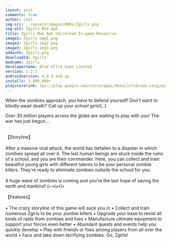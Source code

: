 ```yaml
---
layout: post
comments: true
author: chel
img-src: ../assets\images\MODs\Zgirls.png
img-alt: Zgirls Mod Apk
title: Zgirls Mod Apk Unlimited In-game Resources
image1: Zgirls-img1.png
image2: Zgirls-img2.png 
image3: Zgirls-img3.png
addinfo: Zgirls.png
downloadId: Zgirls
modname: Zgirls
developername: Blue Ultra Game Limited
version: 1.2.1
androidversion: 4.0.3 and up
installs: 5,000,000+
playstorelink: tps://play.google.com/store/apps/details?id=com.xingjoys.zgirls.gp
---
```

<p>When the zombies approach, you have to defend yourself! Don't want to blindly await death? Call up your school girls![..]

Over 30 million players across the globe are waiting to play with you! The war has just begun...<br><br>

【Storyline】<br><br>
After a massive viral attack, the world has befallen to a disaster in which zombies spread all over it. The last human beings are stuck inside the ruins of a school, and you are their commander. Here, you can collect and train beautiful young girls with different talents to be your personal zombie killers. They’re ready to eliminate zombies outside the school for you.<br><br>
A huge wave of zombies is coming and you’re the last hope of saving the earth and mankind! (ง •̀ω•́)ง

【Features】<br><br>
• The crazy storyline of this game will suck you in
• Collect and train numerous Zgirls to be your zombie killers
• Upgrade your base to resist all kinds of raids from zombies and foes
• Manufacture ultimate equipment to support your forces even better
• Abundant quests and events help you quickly develop
• Play with friends or foes among players from all over the world
• Face and take down terrifying zombies. Go, Zgirls!</p>